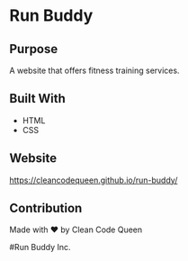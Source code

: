 # Run Buddy

## Purpose
A website that offers fitness training services.

## Built With
* HTML
* CSS

## Website
https://cleancodequeen.github.io/run-buddy/

## Contribution
Made with ❤️ by Clean Code Queen

#Run Buddy Inc.